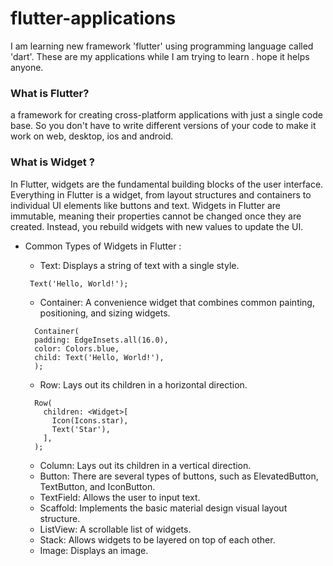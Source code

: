 # flutter-applications
I am learning new framework 'flutter' using programming language called 'dart'.
These are my applications while I am trying to learn .
hope it helps anyone.
### What is Flutter?
a framework for creating cross-platform applications with just a single code base. So you don't have to write different versions of your code to make it work on web, desktop, ios and android.
### What is Widget ?
In Flutter, widgets are the fundamental building blocks of the user interface. Everything in Flutter is a widget, from layout structures and containers to individual UI elements like buttons and text. Widgets in Flutter are immutable, meaning their properties cannot be changed once they are created. Instead, you rebuild widgets with new values to update the UI.
- Common Types of Widgets in Flutter :
    - Text: Displays a string of text with a single style.
    ```
     Text('Hello, World!');
    ```
    - Container: A convenience widget that combines common painting, positioning, and sizing widgets.
    ```
      Container(
      padding: EdgeInsets.all(16.0),
      color: Colors.blue,
      child: Text('Hello, World!'),
      );
    ```
    - Row: Lays out its children in a horizontal direction.
    ```
      Row(
        children: <Widget>[
          Icon(Icons.star),
          Text('Star'),
        ],
      );
    ```


  
     - Column: Lays out its children in a vertical direction.
     - Button: There are several types of buttons, such as ElevatedButton, TextButton, and IconButton.
     - TextField: Allows the user to input text.
     - Scaffold: Implements the basic material design visual layout structure.
     - ListView: A scrollable list of widgets.
     - Stack: Allows widgets to be layered on top of each other.
     - Image: Displays an image.
      
